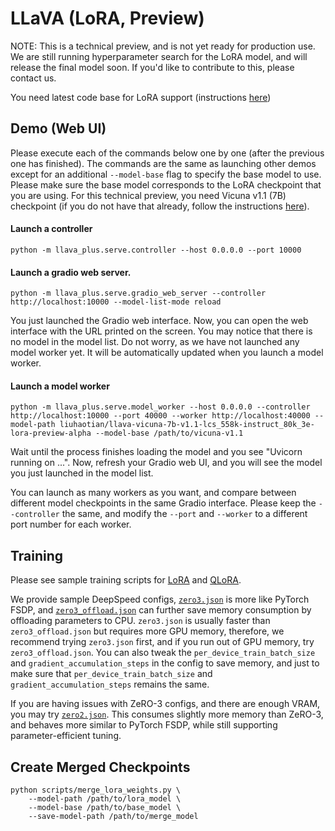 # LLaVA (LoRA, Preview)

NOTE: This is a technical preview, and is not yet ready for production use. We are still running hyperparameter search for the LoRA model, and will release the final model soon.  If you'd like to contribute to this, please contact us.

You need latest code base for LoRA support (instructions [here](https://github.com/haotian-liu/LLaVA#upgrade-to-latest-code-base))

## Demo (Web UI)

Please execute each of the commands below one by one (after the previous one has finished).  The commands are the same as launching other demos except for an additional `--model-base` flag to specify the base model to use. Please make sure the base model corresponds to the LoRA checkpoint that you are using.  For this technical preview, you need Vicuna v1.1 (7B) checkpoint (if you do not have that already, follow the instructions [here](https://github.com/lm-sys/FastChat#vicuna-weights)).

#### Launch a controller
```Shell
python -m llava_plus.serve.controller --host 0.0.0.0 --port 10000
```

#### Launch a gradio web server.
```Shell
python -m llava_plus.serve.gradio_web_server --controller http://localhost:10000 --model-list-mode reload
```
You just launched the Gradio web interface. Now, you can open the web interface with the URL printed on the screen. You may notice that there is no model in the model list. Do not worry, as we have not launched any model worker yet. It will be automatically updated when you launch a model worker.

#### Launch a model worker
```Shell
python -m llava_plus.serve.model_worker --host 0.0.0.0 --controller http://localhost:10000 --port 40000 --worker http://localhost:40000 --model-path liuhaotian/llava-vicuna-7b-v1.1-lcs_558k-instruct_80k_3e-lora-preview-alpha --model-base /path/to/vicuna-v1.1
```
Wait until the process finishes loading the model and you see "Uvicorn running on ...".  Now, refresh your Gradio web UI, and you will see the model you just launched in the model list.

You can launch as many workers as you want, and compare between different model checkpoints in the same Gradio interface. Please keep the `--controller` the same, and modify the `--port` and `--worker` to a different port number for each worker.


## Training

Please see sample training scripts for [LoRA](https://github.com/haotian-liu/LLaVA/blob/main/scripts/finetune_lora.sh) and [QLoRA](https://github.com/haotian-liu/LLaVA/blob/main/scripts/finetune_qlora.sh).

We provide sample DeepSpeed configs, [`zero3.json`](https://github.com/haotian-liu/LLaVA/blob/main/scripts/zero3.json) is more like PyTorch FSDP, and [`zero3_offload.json`](https://github.com/haotian-liu/LLaVA/blob/main/scripts/zero3_offload.json) can further save memory consumption by offloading parameters to CPU. `zero3.json` is usually faster than `zero3_offload.json` but requires more GPU memory, therefore, we recommend trying `zero3.json` first, and if you run out of GPU memory, try `zero3_offload.json`. You can also tweak the `per_device_train_batch_size` and `gradient_accumulation_steps` in the config to save memory, and just to make sure that `per_device_train_batch_size` and `gradient_accumulation_steps` remains the same.

If you are having issues with ZeRO-3 configs, and there are enough VRAM, you may try [`zero2.json`](https://github.com/haotian-liu/LLaVA/blob/main/scripts/zero2.json). This consumes slightly more memory than ZeRO-3, and behaves more similar to PyTorch FSDP, while still supporting parameter-efficient tuning.

## Create Merged Checkpoints

```Shell
python scripts/merge_lora_weights.py \
    --model-path /path/to/lora_model \
    --model-base /path/to/base_model \
    --save-model-path /path/to/merge_model
```
